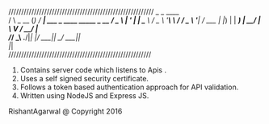 /////////////////////////////////////////////////////////
    _          _   ____                           
   / \   _ __ (_) / ___|  ___ _ ____   _____ _ __ 
  / _ \ | '_ \| | \___ \ / _ \ '__\ \ / / _ \ '__|
 / ___ \| |_) | |  ___) |  __/ |   \ V /  __/ |   
/_/   \_\ .__/|_| |____/ \___|_|    \_/ \___|_|   
        |_|                                       
////////////////////////////////////////////////////////

1. Contains server code which listens to Apis .
2. Uses a self signed security certificate.
3. Follows a token based authentication approach for API validation.
4. Written using NodeJS and Express JS.


RishantAgarwal @ Copyright 2016